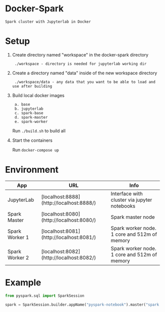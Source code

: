 # Docker-Spark

    Spark cluster with Jupyterlab in Docker

# Setup

1. Create directory named "workspace" in the docker-spark directory

        ./workspace - directory is needed for jupyterlab working dir

2. Create a directory named "data" inside of the new workspace directory
        
        ./workspace/data - any data that you want to be able to load and use after building
        
3. Build local docker images

        a. base
        b. jupyterlab
        c. spark-base
        d. spark-master
        e. spark-worker
        
    Run ```./build.sh``` to build all

4. Start the containers
    
    Run ```docker-compose up```


# Environment

| App            | URL                                       | Info                                         |
| ------------   | ----------------------------------------- | -------------------------------------------- |
| JupyterLab     | [localhost:8888] (http://localhost:8888/) | Interface with cluster via jupyter notebooks |
| Spark Master   | [localhost:8080] (http://localhost:8080/) | Spark master node                            |
| Spark Worker 1 | [localhost:8081] (http://localhost:8081/) | Spark worker node. 1 core and 512m of memory |
| Spark Worker 2 | [localhost:8082] (http://localhost:8082/) | Spark worker node. 1 core and 512m of memory |

# Example

```python
from pyspark.sql import SparkSession

spark = SparkSession.builder.appName("pyspark-notebook").master("spark://spark-master:7077").config("spark.executor.memory", "512m").getOrCreate()
```
